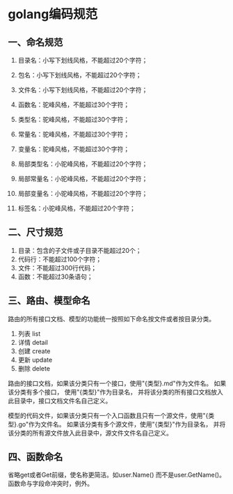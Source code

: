 # golang编码规范
## 一、命名规范
1. 目录名：小写下划线风格，不能超过20个字符；
2. 包名：小写下划线风格，不能超过20个字符；
3. 文件名：小写下划线风格，不能超过20个字符；

4. 函数名：驼峰风格，不能超过30个字符；
5. 类型名：驼峰风格，不能超过30个字符；
6. 常量名：驼峰风格，不能超过30个字符；
7. 变量名：驼峰风格，不能超过30个字符；

8. 局部类型名：小驼峰风格，不能超过20个字符；
9. 局部常量名：小驼峰风格，不能超过20个字符；
10. 局部变量名：小驼峰风格，不能超过20个字符；
11. 标签名：小驼峰风格，不能超过20个字符；

## 二、尺寸规范
1. 目录：包含的子文件或子目录不能超过20个；
2. 代码行：不能超过100个字符；
3. 文件：不能超过300行代码；
4. 函数：不能超过30条语句；

## 三、路由、模型命名
路由的所有接口文档、模型的功能统一按照如下命名按文件或者按目录分类。

1. 列表 list
2. 详情 detail
3. 创建 create
4. 更新 update
5. 删除 delete

路由的接口文档，如果该分类只有一个接口，使用"{类型}.md"作为文件名。
如果该分类有多个接口， 使用"{类型}"作为目录名，
并将该分类的所有接口文档放入此目录中，接口文档文件名自己定义。

模型的代码文件，如果该分类只有一个入口函数且只有一个源文件，使用"{类型}.go"作为文件名。
如果该分类有多个源文件，使用"{类型}"作为目录名，
并将该分类的所有源文件放入此目录中，源文件文件名自己定义。

## 四、函数命名
省略get或者Get前缀，使名称更简洁。如user.Name() 而不是user.GetName()。函数命与字段命冲突时，例外。

